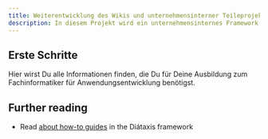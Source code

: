 ```yaml
---
title: Weiterentwicklung des Wikis und unternehmensinterner Teileprojekte
description: In diesem Projekt wird ein unternehmensinternes Framework entwickelt, das die Entwicklung von Anwendungen erleichtern soll.
---
```


## Erste Schritte

Hier wirst Du alle Informationen finden, die Du für Deine Ausbildung zum Fachinformatiker für Anwendungsentwicklung benötigst.

## Further reading

- Read [about how-to guides](https://diataxis.fr/how-to-guides/) in the Diátaxis framework
